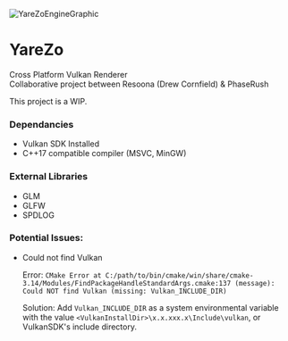 ![YareZoEngineGraphic](https://i.imgur.com/y3som7P.png)

# YareZo  
Cross Platform Vulkan Renderer  
Collaborative project between Resoona (Drew Cornfield) & PhaseRush  

This project is a WIP.

### Dependancies
- Vulkan SDK Installed
- C++17 compatible compiler (MSVC, MinGW)

### External Libraries
- GLM
- GLFW
- SPDLOG

### Potential Issues:

- Could not find Vulkan

    Error: `CMake Error at C:/path/to/bin/cmake/win/share/cmake-3.14/Modules/FindPackageHandleStandardArgs.cmake:137 (message):
    Could NOT find Vulkan (missing: Vulkan_INCLUDE_DIR)`
  
    Solution: Add `Vulkan_INCLUDE_DIR` as a system environmental variable with the value `<VulkanInstallDir>\x.x.xxx.x\Include\vulkan`,
    or VulkanSDK's include directory.
